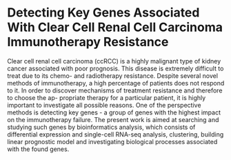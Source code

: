 # Detecting Key Genes Associated With Clear Cell Renal Cell Carcinoma Immunotherapy Resistance

Clear cell renal cell carcinoma (ccRCC) is a highly malignant type of kidney
cancer associated with poor prognosis. This disease is extremely difficult to treat
due to its chemo- and radiotherapy resistance. Despite several novel methods of
immunotherapy, a high percentage of patients does not respond to it. In order
to discover mechanisms of treatment resistance and therefore to choose the ap-
propriate therapy for a particular patient, it is highly important to investigate all
possible reasons. One of the perspective methods is detecting key genes - a group
of genes with the highest impact on the immunotherapy failure. The present work
is aimed at searching and studying such genes by bioinformatics analysis, which
consists of differential expression and single-cell RNA-seq analysis, clustering,
building linear prognostic model and investigating biological processes associated
with the found genes.
